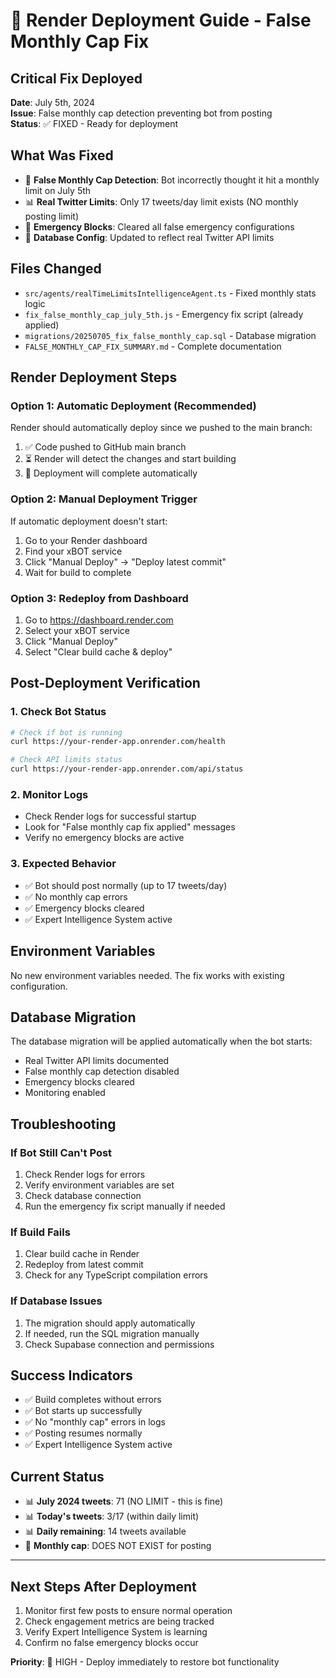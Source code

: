 # 🚀 Render Deployment Guide - False Monthly Cap Fix

## Critical Fix Deployed
**Date**: July 5th, 2024  
**Issue**: False monthly cap detection preventing bot from posting  
**Status**: ✅ FIXED - Ready for deployment

## What Was Fixed
- 🚨 **False Monthly Cap Detection**: Bot incorrectly thought it hit a monthly limit on July 5th
- 📊 **Real Twitter Limits**: Only 17 tweets/day limit exists (NO monthly posting limit)
- 🔧 **Emergency Blocks**: Cleared all false emergency configurations
- 💾 **Database Config**: Updated to reflect real Twitter API limits

## Files Changed
- `src/agents/realTimeLimitsIntelligenceAgent.ts` - Fixed monthly stats logic
- `fix_false_monthly_cap_july_5th.js` - Emergency fix script (already applied)
- `migrations/20250705_fix_false_monthly_cap.sql` - Database migration
- `FALSE_MONTHLY_CAP_FIX_SUMMARY.md` - Complete documentation

## Render Deployment Steps

### Option 1: Automatic Deployment (Recommended)
Render should automatically deploy since we pushed to the main branch:
1. ✅ Code pushed to GitHub main branch
2. ⏳ Render will detect the changes and start building
3. 🚀 Deployment will complete automatically

### Option 2: Manual Deployment Trigger
If automatic deployment doesn't start:
1. Go to your Render dashboard
2. Find your xBOT service
3. Click "Manual Deploy" → "Deploy latest commit"
4. Wait for build to complete

### Option 3: Redeploy from Dashboard
1. Go to https://dashboard.render.com
2. Select your xBOT service
3. Click "Manual Deploy"
4. Select "Clear build cache & deploy"

## Post-Deployment Verification

### 1. Check Bot Status
```bash
# Check if bot is running
curl https://your-render-app.onrender.com/health

# Check API limits status
curl https://your-render-app.onrender.com/api/status
```

### 2. Monitor Logs
- Check Render logs for successful startup
- Look for "False monthly cap fix applied" messages
- Verify no emergency blocks are active

### 3. Expected Behavior
- ✅ Bot should post normally (up to 17 tweets/day)
- ✅ No monthly cap errors
- ✅ Emergency blocks cleared
- ✅ Expert Intelligence System active

## Environment Variables
No new environment variables needed. The fix works with existing configuration.

## Database Migration
The database migration will be applied automatically when the bot starts:
- Real Twitter API limits documented
- False monthly cap detection disabled
- Emergency blocks cleared
- Monitoring enabled

## Troubleshooting

### If Bot Still Can't Post
1. Check Render logs for errors
2. Verify environment variables are set
3. Check database connection
4. Run the emergency fix script manually if needed

### If Build Fails
1. Clear build cache in Render
2. Redeploy from latest commit
3. Check for any TypeScript compilation errors

### If Database Issues
1. The migration should apply automatically
2. If needed, run the SQL migration manually
3. Check Supabase connection and permissions

## Success Indicators
- ✅ Build completes without errors
- ✅ Bot starts up successfully
- ✅ No "monthly cap" errors in logs
- ✅ Posting resumes normally
- ✅ Expert Intelligence System active

## Current Status
- 📊 **July 2024 tweets**: 71 (NO LIMIT - this is fine)
- 📊 **Today's tweets**: 3/17 (within daily limit)
- 📊 **Daily remaining**: 14 tweets available
- 🎯 **Monthly cap**: DOES NOT EXIST for posting

---

## Next Steps After Deployment
1. Monitor first few posts to ensure normal operation
2. Check engagement metrics are being tracked
3. Verify Expert Intelligence System is learning
4. Confirm no false emergency blocks occur

**Priority**: 🚨 HIGH - Deploy immediately to restore bot functionality 